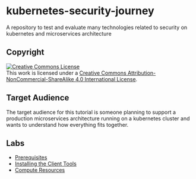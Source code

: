 # kubernetes-security-journey
A repository to test and evaluate many technologies related to security on kubernetes and microservices architecture

## Copyright

<a rel="license" href="http://creativecommons.org/licenses/by-nc-sa/4.0/"><img alt="Creative Commons License" style="border-width:0" src="https://i.creativecommons.org/l/by-nc-sa/4.0/88x31.png" /></a><br />This work is licensed under a <a rel="license" href="http://creativecommons.org/licenses/by-nc-sa/4.0/">Creative Commons Attribution-NonCommercial-ShareAlike 4.0 International License</a>.

## Target Audience

The target audience for this tutorial is someone planning to support a production microservices architecture running on a kubernetes cluster and wants to understand how everything fits together.

## Labs

* [Prerequisites](docs/01-prerequisites.md)
* [Installing the Client Tools](docs/02-client-tools.md)
* [Compute Resources](docs/03-compute-resources.md)
